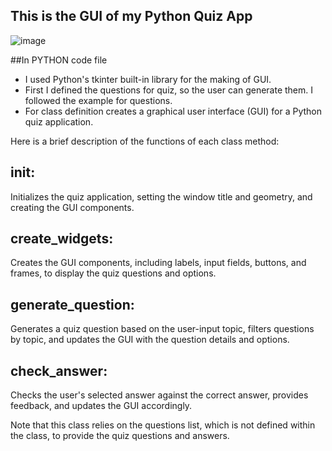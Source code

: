 ## This is the GUI of my Python Quiz App

![image](https://github.com/user-attachments/assets/ec53ff6d-1ea4-4db1-84a4-fc399e599e3c)


##In PYTHON code file
- I used Python's tkinter built-in library for the making of GUI. 
- First I defined the questions for quiz, so the user can generate them. I followed the example for questions.
- For class definition creates a graphical user interface (GUI) for a Python quiz application. 

Here is a brief description of the functions of each class method:

## init:
Initializes the quiz application, setting the window title and geometry, and creating the GUI components.

## create_widgets: 
Creates the GUI components, including labels, input fields, buttons, and frames, to display the quiz questions and options.

## generate_question:
Generates a quiz question based on the user-input topic, filters questions by topic, and updates the GUI with the question details and options.

## check_answer:
Checks the user's selected answer against the correct answer, provides feedback, and updates the GUI accordingly.

Note that this class relies on the questions list, which is not defined within the class, to provide the quiz questions and answers.

